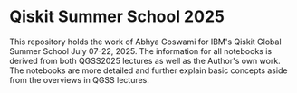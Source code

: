 # Qiskit Summer School 2025

This repository holds the work of Abhya Goswami for IBM's Qiskit Global Summer School July 07-22, 2025.
The information for all notebooks is derived from both QGSS2025 lectures as well as the Author's own work. The notebooks are more detailed and further explain basic concepts aside from the overviews in QGSS lectures.
